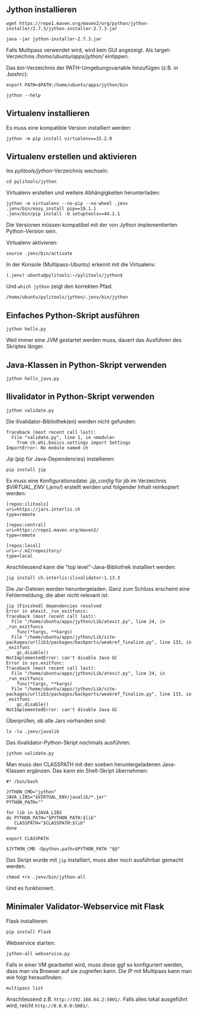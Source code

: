 ## Jython installieren

```
wget https://repo1.maven.org/maven2/org/python/jython-installer/2.7.3/jython-installer-2.7.3.jar
```

```
java -jar jython-installer-2.7.3.jar
```

Falls Multipass verwendet wird, wird kein GUI angezeigt. Als target-Verzeichnis _/home/ubuntu/apps/jython/_ eintippen.

Das _bin_-Verzeichnis der PATH-Umgebungsvariable hinzufügen (z.B. in _.bashrc_):

```
export PATH=$PATH:/home/ubuntu/apps/jython/bin
```

```
jython --help
```

## Virtualenv installieren

Es muss eine kompatible Version installiert werden:
```
jython -m pip install virtualenv==15.2.0
```

## Virtualenv erstellen und aktivieren

Ins _pylitools/jython_-Verzeichnis wechseln.

```
cd pylitools/jython
```

Virtualenv erstellen und weitere Abhängigkeiten herunterladen:
```
jython -m virtualenv --no-pip --no-wheel .jenv
.jenv/bin/easy_install pip==19.1.1
.jenv/bin/pip install -U setuptools==44.1.1
```

Die Versionen müssen kompatibel mit der von Jython implementierten Python-Version sein.

Virtualenv aktivieren:
```
source .jenv/bin/activate
```

In der Konsole (Multipass-Ubuntu) erkennt mit die Virtualenv:

```
(.jenv) ubuntu@pylitools:~/pylitools/jython$
```

Und `which jython` zeigt den korrekten Pfad:

```
/home/ubuntu/pylitools/jython/.jenv/bin/jython
```

## Einfaches Python-Skript ausführen

```
jython hello.py
```

Weil immer eine JVM gestartet werden muss, dauert das Ausführen des Skriptes länger.

## Java-Klassen in Python-Skript verwenden

```
jython hello_java.py
```

## Ilivalidator in Python-Skript verwenden

```
jython validate.py
```

Die ilivalidator-Bibliothek(en) werden nicht gefunden:

```
Traceback (most recent call last):
  File "validate.py", line 1, in <module>
    from ch.ehi.basics.settings import Settings
ImportError: No module named ch
```

Jip (pip für Java-Dependencies) installieren:

```
pip install jip
```

Es muss eine Konfigurationsdatei _.jip_config_ für _jib_ im Verzeichnis _$VIRTUAL_ENV_ (_.jenv/_) erstellt werden und folgender Inhalt reinkopiert werden:

```
[repos:ilitools]
uri=https://jars.interlis.ch
type=remote

[repos:central]
uri=https://repo1.maven.org/maven2/
type=remote

[repos:local]
uri=~/.m2/repository/
type=local
```

Anschliessend kann die "top level"-Java-Bibliothek installiert werden:

```
jip install ch.interlis:ilivalidator:1.13.3
```

Die Jar-Dateien werden heruntergeladen. Ganz zum Schluss erscheint eine Fehlermeldung, die aber nicht relevant ist:

```
jip [Finished] dependencies resolved
Error in atexit._run_exitfuncs:
Traceback (most recent call last):
  File "/home/ubuntu/apps/jython/Lib/atexit.py", line 24, in _run_exitfuncs
    func(*targs, **kargs)
  File "/home/ubuntu/apps/jython/Lib/site-packages/urllib3/packages/backports/weakref_finalize.py", line 133, in _exitfunc
    gc.disable()
NotImplementedError: can't disable Java GC
Error in sys.exitfunc:
Traceback (most recent call last):
  File "/home/ubuntu/apps/jython/Lib/atexit.py", line 24, in _run_exitfuncs
    func(*targs, **kargs)
  File "/home/ubuntu/apps/jython/Lib/site-packages/urllib3/packages/backports/weakref_finalize.py", line 133, in _exitfunc
    gc.disable()
NotImplementedError: can't disable Java GC
```

Überprüfen, ob alle Jars vorhanden sind:
```
ls -la .jenv/javalib
```

Das ilivalidator-Python-Skript nochmals ausführen:
```
jython validate.py
```

Man muss den CLASSPATH mit den soeben heruntergeladenen Java-Klassen ergänzen. Das kann ein Shell-Skript übernehmen:

```
#! /bin/bash

JYTHON_CMD="jython"
JAVA_LIBS="$VIRTUAL_ENV/javalib/*.jar"
PYTHON_PATH=""

for lib in $JAVA_LIBS
do PYTHON_PATH="$PYTHON_PATH:$lib"
   CLASSPATH="$CLASSPATH:$lib"
done

export CLASSPATH

$JYTHON_CMD -Dpython.path=$PYTHON_PATH "$@"
```

Das Skript wurde mit `jip` installiert, muss aber noch ausführbar gemacht werden.
```
chmod +rx .jenv/bin/jython-all
```

Und es funktioniert.

## Minimaler Validator-Webservice mit Flask

Flask installieren:
```
pip install Flask
```

Webservice starten:
```
jython-all webservice.py
```

Falls in einer VM gearbeitet wird, muss diese ggf so konfiguriert werden, dass man via Browser auf sie zugreifen kann. Die IP mit Multipass kann man wie folgt herausfinden:
```
multipass list
```

Anschliessend z.B. `http://192.168.64.2:5001/`. Falls alles lokal ausgeführt wird, reicht `http://0.0.0.0:5001/`.